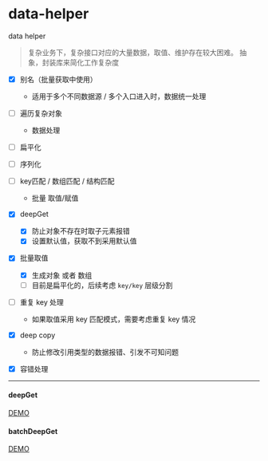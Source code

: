 # data-helper

data helper

> 复杂业务下，复杂接口对应的大量数据，取值、维护存在较大困难。
> 抽象，封装库来简化工作复杂度

* [x] 别名（批量获取中使用）
    * 适用于多个不同数据源 / 多个入口进入时，数据统一处理
* [ ] 遍历复杂对象
    * 数据处理
* [ ] 扁平化
* [ ] 序列化
* [ ] key匹配 / 数组匹配 / 结构匹配
    * 批量 取值/赋值
* [x] deepGet
    * [x] 防止对象不存在时取子元素报错
    * [x] 设置默认值，获取不到采用默认值
* [x] 批量取值
    * [x] 生成对象 或者 数组
    * [ ] 目前是扁平化的，后续考虑 `key/key` 层级分割
* [ ] 重复 key 处理
    * 如果取值采用 key 匹配模式，需要考虑重复 key 情况
* [x] deep copy
    * 防止修改引用类型的数据报错、引发不可知问题
* [x] 容错处理


***

#### deepGet

[DEMO](https://github.com/ReAlign/data-helper/blob/master/example/demo/deep-get.js)
#### batchDeepGet

[DEMO](https://github.com/ReAlign/data-helper/blob/master/example/demo/batch-deep-get.js)
